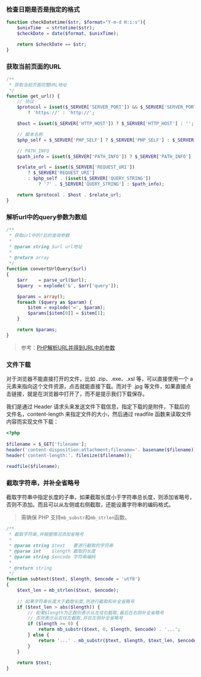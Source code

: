 ### 检查日期是否是指定的格式
```php
function checkDatetime($str, $format="Y-m-d H:i:s"){
    $unixTime  = strtotime($str);
    $checkDate = date($format, $unixTime);

    return $checkDate == $str;
}
```

### 获取当前页面的URL

```php
/**
 * 获取当前页面完整URL地址
 */
function get_url() {
    // 协议
    $protocol = isset($_SERVER['SERVER_PORT']) && $_SERVER['SERVER_PORT'] == '443'
        ? 'https://' : 'http://';

    $host = isset($_SERVER['HTTP_HOST']) ? $_SERVER['HTTP_HOST'] : '';

    // 脚本名称
    $php_self = $_SERVER['PHP_SELF'] ? $_SERVER['PHP_SELF'] : $_SERVER['SCRIPT_NAME'];

    // PATH_INFO
    $path_info = isset($_SERVER['PATH_INFO']) ? $_SERVER['PATH_INFO'] : '';

    $relate_url = isset($_SERVER['REQUEST_URI'])
        ? $_SERVER['REQUEST_URI']
        : $php_self . (isset($_SERVER['QUERY_STRING'])
            ? '?' . $_SERVER['QUERY_STRING'] : $path_info);

    return $protocol . $host . $relate_url;
}
```


### 解析url中的query参数为数组

```php
/**
 * 获取url中的?后的查询参数
 *
 * @param string $url url地址
 *
 * @return array
 */
function convertUrlQuery($url)
{
    $arr    = parse_url($url);
    $query  = explode('&', $arr['query']);

    $params = array();
    foreach ($query as $param) {
        $item = explode('=', $param);
        $params[$item[0]] = $item[1];
    }

    return $params;
}
```

> 参考：[PHP解析URL并得到URL中的参数](http://blog.csdn.net/wide288/article/details/17712989)

### 文件下载
对于浏览器不能直接打开的文件，比如 .zip、.exe、.xsl 等，可以直接使用一个 a 元素来指向这个文件资源，点击就能直接下载。而对于 .jpg 等文件，如果直接点击链接，就是在浏览器中打开了，而不是提示我们下载保存。

我们是通过 Header 请求头来发送文件下载信息，指定下载的是附件，下载后的文件名，content-length 来指定文件的大小，然后通过 readfile 函数来读取文件内容而实现文件下载：

```php
<?php 
 
$filename = $_GET['filename'];
header('content-disposition:attachment;filename='. basename($filename));
header('content-length:'. filesize($filename));
 
readfile($filename);
```

### 截取字符串，并补全省略号
截取字符串中指定长度的子串，如果截取长度小于字符串总长度，则添加省略号，否则不添加。而且可以从左侧或右侧截取，还能设置字符串的编码格式。

> 需确保 PHP 支持`mb_substr`和`mb_strlen`函数。

```php
/**
 * 截取字符串,并根据情况添加省略号
 *
 * @param string $text   要进行截取的字符串
 * @param int    $length 截取的长度
 * @param string $encode 字符串编码
 * 
 * @return string
 */
function subtext($text, $length, $encode = 'utf8')
{
    $text_len = mb_strlen($text, $encode);
    
    // 如果字符串长度大于截取长度,则进行截取和补全省略号
    if ($text_len > abs($length)) {
        // 如果$length为正数则表示从左往右截取,最后在右侧补全省略号
        // 否则表示从右往左截取,并在左侧补全省略号
        if ($length >= 0) {
            return mb_substr($text, 0, $length, $encode) . '...';
        } else {
            return '...' . mb_substr($text, $length, $text_len, $encode);
        }
    }
    
    return $text;
}
```

